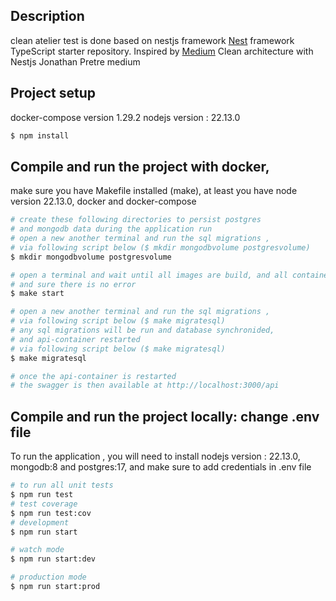 

## Description
clean atelier test is done based on nestjs framework
[Nest](https://github.com/nestjs/nest) framework TypeScript starter repository.
Inspired by [Medium](https://medium.com/@jonathan.pretre91/clean-architecture-with-nestjs-e089cef65045) Clean architecture with Nestjs Jonathan Pretre medium


## Project setup
docker-compose version 1.29.2
nodejs version : 22.13.0
```bash
$ npm install
```


## Compile and run the project with docker, 
make sure you have Makefile installed (make), at least you have node version 22.13.0, docker and docker-compose
```bash
# create these following directories to persist postgres
# and mongodb data during the application run
# open a new another terminal and run the sql migrations ,
# via following script below ($ mkdir mongodbvolume postgresvolume)
$ mkdir mongodbvolume postgresvolume

# open a terminal and wait until all images are build, and all containers started,
# and sure there is no error
$ make start

# open a new another terminal and run the sql migrations ,
# via following script below ($ make migratesql)
# any sql migrations will be run and database synchronided, 
# and api-container restarted
# via following script below ($ make migratesql)
$ make migratesql

# once the api-container is restarted 
# the swagger is then available at http://localhost:3000/api 

```
 

 ## Compile and run the project locally: change .env file
To run the application , you will need to install nodejs version : 22.13.0, mongodb:8 and postgres:17,
and make sure to  add credentials in .env file

```bash
# to run all unit tests
$ npm run test
# test coverage
$ npm run test:cov
# development
$ npm run start

# watch mode
$ npm run start:dev

# production mode
$ npm run start:prod

```

 

 